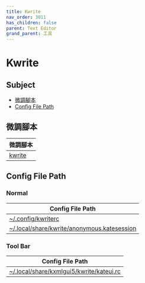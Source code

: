 ```yaml
---
title: Kwrite
nav_order: 3011
has_children: false
parent: Text Editor
grand_parent: 工具
---
```



# Kwrite


## Subject

* [微調腳本](#微調腳本)
* [Config File Path](#config-file-path)


## 微調腳本

| 微調腳本 |
| --- |
| [kwrite](https://github.com/samwhelp/kubuntu-adjustment/tree/main/prototype/main/tool-config/part/kwrite/) |


## Config File Path


### Normal

| Config File Path |
| --- |
| [~/.config/kwriterc](https://github.com/samwhelp/kubuntu-adjustment/tree/main/prototype/main/tool-config/part/kwrite/dark/kwrite/asset/overlay/etc/skel/.config/kwriterc) |
| [~/.local/share/kwrite/anonymous.katesession](https://github.com/samwhelp/kubuntu-adjustment/tree/main/prototype/main/tool-config/part/kwrite/dark/kwrite/asset/overlay/etc/skel/.local/share/kwrite/anonymous.katesession) |


### Tool Bar

| Config File Path |
| --- |
| [~/.local/share/kxmlgui5/kwrite/kateui.rc](https://github.com/samwhelp/kubuntu-adjustment/tree/main/prototype/main/tool-config/part/kwrite/dark/kwrite/asset/overlay/etc/skel/.local/share/kxmlgui5/kwrite/kateui.rc) |
